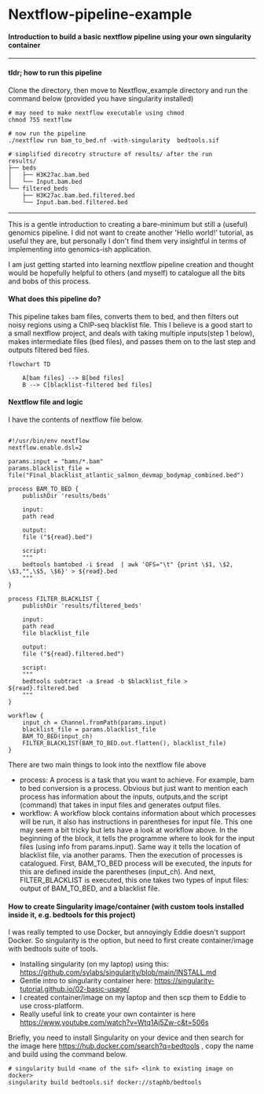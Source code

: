 # Nextflow-pipeline-example

#### Introduction to build a basic nextflow pipeline using your own singularity container

---

#### tldr; how to run this pipeline
Clone the directory, then move to Nextflow_example directory and run the command below (provided you have singularity installed)
```
# may need to make nextflow executable using chmod
chmod 755 nextflow

# now run the pipeline
./nextflow run bam_to_bed.nf -with-singularity  bedtools.sif

# simplified direcotry structure of results/ after the run
results/
├── beds
│   ├── H3K27ac.bam.bed 
│   └── Input.bam.bed
└── filtered_beds
    ├── H3K27ac.bam.bed.filtered.bed
    └── Input.bam.bed.filtered.bed
```
---

This is a gentle introduction to creating a bare-minimum but still a (useful) genomics pipeline. I did not want to create another 'Hello world!' tutorial, as useful they are, but personally I don't find them very insightful in terms of implementing into genomics-ish application.

I am just getting started into learning nextflow pipeline creation and thought would be hopefully helpful to others (and myself) to catalogue all the bits and bobs of this process.


#### What does this pipeline do?
This pipeline takes bam files, converts them to bed, and then filters out noisy regions using a ChIP-seq blacklist file. This I believe is a good start to a small nextflow project, and deals with taking multiple inputs(step 1 below), makes intermediate files (bed files), and passes them on to the last step and outputs filtered bed files.

```mermaid
flowchart TD
    
    A[bam files] --> B[bed files]
    B --> C[blacklist-filtered bed files]
```


#### Nextflow file and logic
I have the contents of nextflow file below.

```

#!/usr/bin/env nextflow
nextflow.enable.dsl=2

params.input = "bams/*.bam"
params.blacklist_file = file("Final_blacklist_atlantic_salmon_devmap_bodymap_combined.bed")

process BAM_TO_BED {
    publishDir 'results/beds'

    input:
    path read
    
    output:
    file ("${read}.bed")

    script:
    """
    bedtools bamtobed -i $read  | awk 'OFS="\t" {print \$1, \$2, \$3,"",\$5, \$6}' > ${read}.bed
    """
}

process FILTER_BLACKLIST {
    publishDir 'results/filtered_beds'

    input:
    path read
    file blacklist_file

    output:
    file ("${read}.filtered.bed")

    script:
    """
    bedtools subtract -a $read -b $blacklist_file > ${read}.filtered.bed
    """
}

workflow {
    input_ch = Channel.fromPath(params.input)
    blacklist_file = params.blacklist_file
    BAM_TO_BED(input_ch)
    FILTER_BLACKLIST(BAM_TO_BED.out.flatten(), blacklist_file)
}

```
There are two main things to look into the nextflow file above

 - process: A process is a task that you want to achieve. For example, bam to bed conversion is a process. Obvious but just want to mention each process has information about the inputs, outputs,and the script (command) that takes in input files and generates output files.
 - workflow: A workflow block contains information about which processes will be run, it also has instructions in parentheses for input file. This one may seem a bit tricky but lets have a look at workflow above. In the beginning of the block, it tells the programme where to look for the input files (using info from params.input). Same way it tells the location of blacklist file, via another params. Then the execution of processes is catalogued. First, BAM_TO_BED process will be executed, the inputs for this are defined inside the parentheses (input_ch). And next, FILTER_BLACKLIST is executed, this one takes two types of input files: output of BAM_TO_BED, and a blacklist file. 
 
 
 #### How to create Singularity image/container (with custom tools installed inside it, e.g. bedtools for this project)
 
 I was really tempted to use Docker, but annoyingly Eddie doesn't support Docker. So singularity is the option, but need to first create container/image  with bedtools suite of tools.
- Installing singularity (on my laptop) using this: https://github.com/sylabs/singularity/blob/main/INSTALL.md
- Gentle intro to singularity container here: https://singularity-tutorial.github.io/02-basic-usage/
- I created container/image on my laptop and then scp them to Eddie to use cross-platform.
- Really useful link to create your own containter is here https://www.youtube.com/watch?v=Wtq1Aj5Zw-c&t=506s

Briefly, you need to install Singularity on your device and then search for the image here https://hub.docker.com/search?q=bedtools , copy the name and build using the command below.
```
# singularity build <name of the sif> <link to existing image on docker>
singularity build bedtools.sif docker://staphb/bedtools
```
